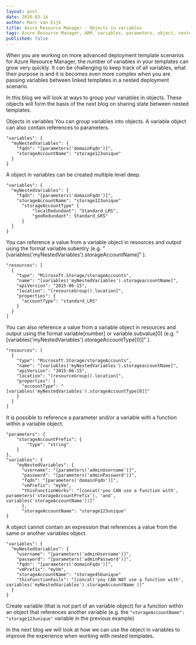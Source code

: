 ```yaml
---
layout: post
date: 2016-03-14
author: Marc van Eijk
title: Azure Resource Manager - Objects in variables
tags: Azure Resource Manager, ARM, variables, parameters, object, nested templates
published: false
---
```

When you are working on more advanced deployment template scenarios for Azure Resource Manager, the number of variables in your templates can grow very quickly. It can be challenging to keep track of all variables, what their purpose is and it is becomes even more complex when you are passing variables between linked templates in a nested deployment scenario.

In this blog we will look at ways to group your variables in objects. These objects will form the basis of the next blog on sharing state between nested templates.

Objects in variables
You can group variables into objects. A variable object can also contain references to parameters.

```
"variables": {
  "myNestedVariables": {
    "fqdn": "[parameters('domainFqdn')]",
    "storageAccountName": "storage123unique"
  }
}
```

A object in variables can be created multiple level deep. 

```
"variables": {
  "myNestedVariables": {
    "fqdn": "[parameters('domainFqdn')]",
    "storageAccountName": "storage123unique"
	  "storageAccountType" {
		  "localRedundant": "Standard_LRS",
		  "geoRedundant": Standard_GRS"
	  }
  }
}
```

You can reference a value from a variable object in resources and output using the format variable.subentry (e.g.  "[variables('myNestedVariables').storageAccountName]" ).

```
"resources": [
  {
    "type": "Microsoft.Storage/storageAccounts",
    "name": "[variables('myNestedVariables').storageaccountName]",
    "apiVersion": "2015-06-15",
    "location": "[resourceGroup().location]",
    "properties": {
      "accountType": "standard_LRS"
    }
  }
]
```

You can also reference a value from a variable object in resources and output using the format variable[number] or variable.subvalue[0] (e.g.  "[variables('myNestedVariables').storageAccountType[0]]" ).

```
"resources": [
  {
    "type": "Microsoft.Storage/storageAccounts",
    "name": "[variables('myNestedVariables').storageaccountName]",
    "apiVersion": "2015-06-15",
    "location": "[resourceGroup().location]",
    "properties": {
      "accountType": "[variables('myNestedVariables').storageAccountType[0]]"
    }
  }
]
```

It is possible to reference a parameter and/or a variable with a function within a variable object.

```
"parameters": {
	"storageAccountPrefix": {
		"type": "string"
	}
},
"variables": {
    "myNestedVariables": {
      "username": "[parameters('adminUsername')]",
      "password": "[parameters('adminPassword')]",
      "fqdn": "[parameters('domainFqdn')]",
      "vmPrefix": "myVm",
      "thisFunctionWorks": "[concat('you CAN use a function with', parameters('storageAccountPrefix'), 'and', variables('storageAccountName'))]"
	  },
	  "storageAccountName": "storage123unique"
}
```

A object cannot contain an expression that references a value from the same or another variables object. 

```
"variables": {
  "myNestedVariables": {
    "username": "[parameters('adminUsername')]",
    "password": "[parameters('adminPassword')]",
    "fqdn": "[parameters('domainFqdn')]",
    "vmPrefix": "myVm",
    "storageAccountName": "storage456unique"
    "thisFunctionFails": "[concat('you CAN NOT use a function with', variables('myNestedVariables').storageAccountName )]"
  }
}
```

Create variable (that is not part of an variable object) for a function within an object that references another variable (e.g. the `"storageAccountName": "storage123unique"` variable in the previous example)

In the next blog we will look at how we can use the object in variables to improve the experience when working with nested templates.
